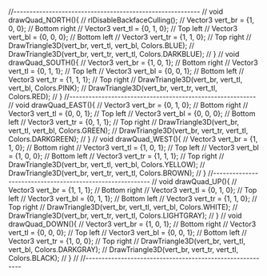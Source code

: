 //----------------------------------------------------------
    // void drawQuad_NORTH(){
    //     rlDisableBackfaceCulling();
    //     Vector3 vert_br = {1, 0, 0}; // Bottom right
    //     Vector3 vert_tl = {0, 1, 0}; // Top left
    //     Vector3 vert_bl = {0, 0, 0}; // Bottom left
    //     Vector3 vert_tr = {1, 1, 0}; // Top right
    //     DrawTriangle3D(vert_br, vert_tl, vert_bl, Colors.BLUE);
    //     DrawTriangle3D(vert_br, vert_tr, vert_tl, Colors.DARKBLUE);
    // }
    // void drawQuad_SOUTH(){
    //     Vector3 vert_br = {1, 0, 1}; // Bottom right
    //     Vector3 vert_tl = {0, 1, 1}; // Top left
    //     Vector3 vert_bl = {0, 0, 1}; // Bottom left
    //     Vector3 vert_tr = {1, 1, 1}; // Top right
    //     DrawTriangle3D(vert_br, vert_tl, vert_bl, Colors.PINK);
    //     DrawTriangle3D(vert_br, vert_tr, vert_tl, Colors.RED);
    // }
    //----------------------------------------------------------
    // void drawQuad_EAST(){
    //     Vector3 vert_br = {0, 1, 0}; // Bottom right
    //     Vector3 vert_tl = {0, 0, 1}; // Top left
    //     Vector3 vert_bl = {0, 0, 0}; // Bottom left
    //     Vector3 vert_tr = {0, 1, 1}; // Top right
    //     DrawTriangle3D(vert_br, vert_tl, vert_bl, Colors.GREEN);
    //     DrawTriangle3D(vert_br, vert_tr, vert_tl, Colors.DARKGREEN);
    // }
    // void drawQuad_WEST(){
    //     Vector3 vert_br = {1, 1, 0}; // Bottom right
    //     Vector3 vert_tl = {1, 0, 1}; // Top left
    //     Vector3 vert_bl = {1, 0, 0}; // Bottom left
    //     Vector3 vert_tr = {1, 1, 1}; // Top right
    //     DrawTriangle3D(vert_br, vert_tl, vert_bl, Colors.YELLOW);
    //     DrawTriangle3D(vert_br, vert_tr, vert_tl, Colors.BROWN);
    // }
    //----------------------------------------------------------
    // void drawQuad_UP(){
    //     Vector3 vert_br = {1, 1, 1}; // Bottom right
    //     Vector3 vert_tl = {0, 1, 0}; // Top left
    //     Vector3 vert_bl = {0, 1, 1}; // Bottom left
    //     Vector3 vert_tr = {1, 1, 0}; // Top right
    //     DrawTriangle3D(vert_br, vert_tl, vert_bl, Colors.WHITE);
    //     DrawTriangle3D(vert_br, vert_tr, vert_tl, Colors.LIGHTGRAY);
    // }
    // void drawQuad_DOWN(){
    //     Vector3 vert_br = {1, 0, 1}; // Bottom right
    //     Vector3 vert_tl = {0, 0, 0}; // Top left
    //     Vector3 vert_bl = {0, 0, 1}; // Bottom left
    //     Vector3 vert_tr = {1, 0, 0}; // Top right
    //     DrawTriangle3D(vert_br, vert_tl, vert_bl, Colors.DARKGRAY);
    //     DrawTriangle3D(vert_br, vert_tr, vert_tl, Colors.BLACK);
    // }
    // //----------------------------------------------------------